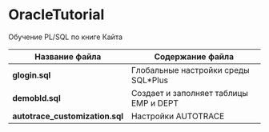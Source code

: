 # OracleTutorial
Обучение PL/SQL по книге Кайта 

Название файла  | Содержание файла
----------------|----------------------
**glogin.sql**       | Глобальные настройки среды SQL*Plus
**demobld.sql**       | Создает и заполняет таблицы EMP и DEPT
**autotrace_customization.sql**       | Настройки AUTOTRACE
